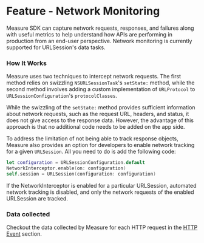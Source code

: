 # Feature - Network Monitoring

Measure SDK can capture network requests, responses, and failures along with useful metrics to help understand how APIs are performing in production from an end-user perspective. Network monitoring is currently supported for URLSession's data tasks.

### How It Works

Measure uses two techniques to intercept network requests. The first method relies on swizzling `NSURLSessionTask`'s `setState:` method, while the second method involves adding a custom implementation of `URLProtocol` to `URLSessionConfiguration`'s `protocolClasses`.

While the swizzling of the `setState:` method provides sufficient information about network requests, such as the request URL, headers, and status, it does not give access to the response data. However, the advantage of this approach is that no additional code needs to be added on the app side.

To address the limitation of not being able to track response objects, Measure also provides an option for developers to enable network tracking for a given `URLSession`. All you need to do is add the following code:

```swift
let configuration = URLSessionConfiguration.default
NetworkInterceptor.enable(on: configuration)
self.session = URLSession(configuration: configuration)
```

If the NetworkInterceptor is enabled for a particular URLSession, automated network tracking is disabled, and only the network requests of the enabled URLSession are tracked.

### Data collected

Checkout the data collected by Measure for each HTTP request in the [HTTP Event](../../api/sdk/README.md#http) section.